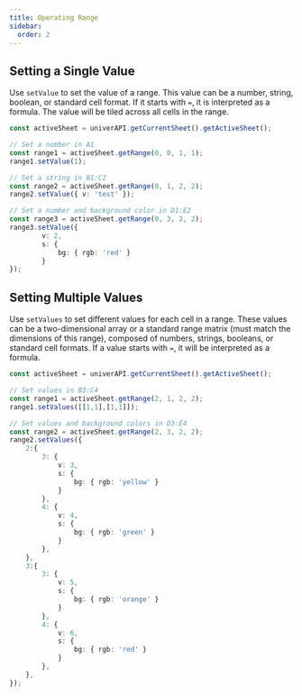 ```yaml
---
title: Operating Range
sidebar:
  order: 2
---
```


## Setting a Single Value

Use `setValue` to set the value of a range. This value can be a number, string, boolean, or standard cell format. If it starts with `=`, it is interpreted as a formula. The value will be tiled across all cells in the range.

```typescript title="main.ts"
const activeSheet = univerAPI.getCurrentSheet().getActiveSheet();

// Set a number in A1
const range1 = activeSheet.getRange(0, 0, 1, 1);
range1.setValue(1);

// Set a string in B1:C2
const range2 = activeSheet.getRange(0, 1, 2, 2);
range2.setValue({ v: 'test' });

// Set a number and background color in D1:E2
const range3 = activeSheet.getRange(0, 3, 2, 2);
range3.setValue({
        v: 2,
        s: {
            bg: { rgb: 'red' }
        }
});
```

## Setting Multiple Values

Use `setValues` to set different values for each cell in a range. These values can be a two-dimensional array or a standard range matrix (must match the dimensions of this range), composed of numbers, strings, booleans, or standard cell formats. If a value starts with `=`, it will be interpreted as a formula.

```typescript title="main.ts"
const activeSheet = univerAPI.getCurrentSheet().getActiveSheet();

// Set values in B3:C4
const range1 = activeSheet.getRange(2, 1, 2, 2);
range1.setValues([[1,1],[1,1]]);

// Set values and background colors in D3:E4
const range2 = activeSheet.getRange(2, 3, 2, 2);
range2.setValues({
    2:{
        3: { 
            v: 3,
            s: {
                bg: { rgb: 'yellow' }
            }
        },
        4: { 
            v: 4,
            s: {
                bg: { rgb: 'green' }
            }
        },
    },
    3:{
        3: { 
            v: 5,
            s: {
                bg: { rgb: 'orange' }
            }
        },
        4: { 
            v: 6,
            s: {
                bg: { rgb: 'red' }
            }
        },
    },
});
```